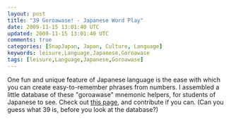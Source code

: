 ```yaml
---           
layout: post
title: "39 Goroawase! - Japanese Word Play"
date: 2009-11-15 13:01:40 UTC
updated: 2009-11-15 13:01:40 UTC
comments: true
categories: [SnapJapan, Japan, Culture, Language]
keywords: leisure,Language,Japanese,Goroawase
tags: [leisure,Language,Japanese,Goroawase]
---
```

 


One fun and unique feature of Japanese language is the ease with which you can create easy-to-remember phrases from numbers. I assembled a little database of these "goroawase" mnemonic helpers, for students of Japanese to see. Check out [this page](http://rick.cogley.info/goodies/dabble/goroawase.php), and contribute if you can. (Can you guess what 39 is, before you look at the database?) 



